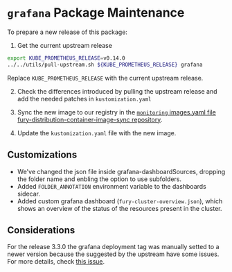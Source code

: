 # `grafana` Package Maintenance

To prepare a new release of this package:

1. Get the current upstream release

```bash
export KUBE_PROMETHEUS_RELEASE=v0.14.0
../../utils/pull-upstream.sh ${KUBE_PROMETHEUS_RELEASE} grafana
```

Replace `KUBE_PROMETHEUS_RELEASE` with the current upstream release.

2. Check the differences introduced by pulling the upstream release and add the needed patches in `kustomization.yaml`

3. Sync the new image to our registry in the [`monitoring` images.yaml file fury-distribution-container-image-sync repository](https://github.com/sighupio/fury-distribution-container-image-sync/blob/main/modules/monitoring/images.yml).

4. Update the `kustomization.yaml` file with the new image.

## Customizations

- We've changed the json file inside grafana-dashboardSources, dropping the folder name and enbling the option to use subfolders.
- Added `FOLDER_ANNOTATION` environment variable to the dashboards sidecar.
- Added custom grafana dashboard (`fury-cluster-overview.json`), which shows an overview of the status of the resources present in the cluster.

## Considerations

For the release 3.3.0 the grafana deployment tag was manually setted to a newer version because the suggested by the upstream have some issues. For more details, check [this issue](https://github.com/grafana/grafana/issues/92634).
